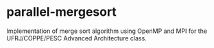 # parallel-mergesort

Implementation of merge sort algorithm using OpenMP and MPI for the UFRJ/COPPE/PESC Advanced Architecture class.
